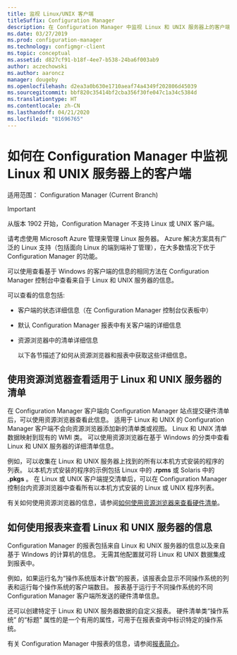 ```yaml
---
title: 监视 Linux/UNIX 客户端
titleSuffix: Configuration Manager
description: 在 Configuration Manager 中监视 Linux 和 UNIX 服务器上的客户端。
ms.date: 03/27/2019
ms.prod: configuration-manager
ms.technology: configmgr-client
ms.topic: conceptual
ms.assetid: d827cf91-b18f-4ee7-b538-24ba6f003ab9
author: aczechowski
ms.author: aaroncz
manager: dougeby
ms.openlocfilehash: d2ea3a0b630e1710aeaf74a4349f202806d45039
ms.sourcegitcommit: bbf820c35414bf2cba356f30fe047c1a34c5384d
ms.translationtype: HT
ms.contentlocale: zh-CN
ms.lasthandoff: 04/21/2020
ms.locfileid: "81696765"
---
```

# <a name="how-to-monitor-clients-for-linux-and-unix-servers-in-configuration-manager"></a>如何在 Configuration Manager 中监视 Linux 和 UNIX 服务器上的客户端

适用范围：  Configuration Manager (Current Branch)

> [!Important]  
> 从版本 1902 开始，Configuration Manager 不支持 Linux 或 UNIX 客户端。 
> 
> 请考虑使用 Microsoft Azure 管理来管理 Linux 服务器。 Azure 解决方案具有广泛的 Linux 支持（包括面向 Linux 的端到端补丁管理），在大多数情况下优于 Configuration Manager 的功能。

可以使用查看基于 Windows 的客户端的信息的相同方法在 Configuration Manager 控制台中查看来自于 Linux 和 UNIX 服务器的信息。  

 可以查看的信息包括:  

- 客户端的状态详细信息（在 Configuration Manager 控制台仪表板中）  

- 默认 Configuration Manager 报表中有关客户端的详细信息  

- 资源浏览器中的清单详细信息  

  以下各节描述了如何从资源浏览器和报表中获取这些详细信息。  

##  <a name="use-resource-explorer-to-view-inventory-for-linux-and-unix-servers"></a><a name="BKMK_UseResourceExpforLnU"></a> 使用资源浏览器查看适用于 Linux 和 UNIX 服务器的清单  

 在 Configuration Manager 客户端向 Configuration Manager 站点提交硬件清单后，可以使用资源浏览器查看此信息。 适用于 Linux 和 UNIX 的 Configuration Manager 客户端不会向资源浏览器添加新的清单类或视图。 Linux 和 UNIX 清单数据映射到现有的 WMI 类。 可以使用资源浏览器在基于 Windows 的分类中查看 Linux 和 UNIX 服务器的详细清单信息。  

 例如，可以收集在 Linux 和 UNIX 服务器上找到的所有以本机方式安装的程序的列表。 以本机方式安装的程序的示例包括 Linux 中的 **.rpms** 或 Solaris 中的 **.pkgs** 。 在 Linux 或 UNIX 客户端提交清单后，可以在 Configuration Manager 控制台内资源浏览器中查看所有以本机方式安装的 Linux 或 UNIX 程序列表。  

 有关如何使用资源浏览器的信息，请参阅[如何使用资源浏览器来查看硬件清单](../../../core/clients/manage/inventory/use-resource-explorer-to-view-hardware-inventory.md)。  

##  <a name="how-to-use-reports-to-view-information-for-linux-and-unix-servers"></a><a name="BKMK_UseReportsforLnU"></a> 如何使用报表来查看 Linux 和 UNIX 服务器的信息  
 Configuration Manager 的报表包括来自 Linux 和 UNIX 服务器的信息以及来自基于 Windows 的计算机的信息。 无需其他配置就可将 Linux 和 UNIX 数据集成到报表中。  

 例如，如果运行名为“操作系统版本计数”的报表，该报表会显示不同操作系统的列表和运行每个操作系统的客户端数目。 报表基于运行于不同操作系统的不同 Configuration Manager 客户端所发送的硬件清单信息。  

 还可以创建特定于 Linux 和 UNIX 服务器数据的自定义报表。 硬件清单类“操作系统”  的“标题”  属性的是一个有用的属性，可用于在报表查询中标识特定的操作系统。  

 有关 Configuration Manager 中报表的信息，请参阅[报表简介](../../servers/manage/introduction-to-reporting.md)。  
